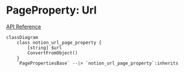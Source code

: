# PageProperty: Url

[API Reference](https://developers.notion.com/reference/page-property-values#url)

```mermaid
classDiagram
    class notion_url_page_property {
        [string] $url
        ConvertFromObject()
    }
    `PagePropertiesBase` --|> `notion_url_page_property`:inherits
```
